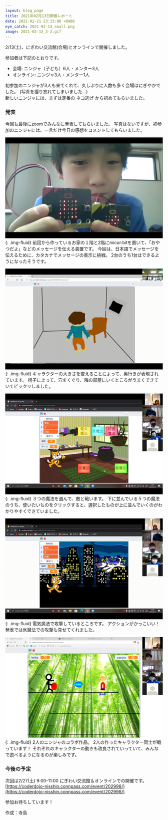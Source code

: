 ```yaml
---
layout: blog_page
title: 2021年02月13日開催レポート
date: 2021-02-21 23:33:00 +0900
eye_catch: 2021-02-13_small.png
image: 2021-02-13_3-2.gif
---
```


2/13(土)、にぎわい交流館(会場)とオンラインで開催しました。<br />

参加者は下記のとおりです。
* 会場: ニンジャ（子ども）6人・メンター3人
* オンライン: ニンジャ3人・メンター1人

初参加のニンジャが3人も来てくれて、久しぶりに人数も多く会場はにぎやかでした。
(写真を撮り忘れてしまいました...)<br />
新しいニンジャには、まずは定番の ネコ逃げ から初めてもらいました。

### 発表

今回も最後にzoomでみんなに発表してもらいました。
写真はないですが、初参加のニンジャには、一言だけ今日の感想をコメントしてもらいました。

![メッセージ通信機](/assets/img/2021-02-13_1-1.png){: .img-fluid}
前回から作っているお家の１階と2階にmicor:bitを置いて、「おやつだよ」などのメッセージを伝える装置です。
今回は、日本語でメッセージを伝えるために、カタカナでメッセージの表示に挑戦。
2台のうち1台はできるようになったそうです。

![遠近感を出したプログラム](/assets/img/2021-02-13_2-1.gif){: .img-fluid}
キャラクターの大きさを変えることによって、奥行きが表現されています。
椅子に上って、穴をくぐり、隣の部屋にいくところがうまくできていてビックリしました。

![魔法を３つ選ぶところ](/assets/img/2021-02-13_3-1.png){: .img-fluid}
３つの魔法を選んで、敵と戦います。
下に並んでいる５つの魔法のうち、使いたいものをクリックすると、選択したものが上に並んでいくのがわかりやすくできていました。

![電気魔法で戦うところ](/assets/img/2021-02-13_3-2.gif){: .img-fluid}
電気魔法で攻撃しているところです。
アクションがかっこいい！
発表では氷魔法での攻撃も見せてくれました。

![コラボで対戦ゲーム](/assets/img/2021-02-13_4-1.png){: .img-fluid}
2人のニンジャのコラボ作品。
2人の作ったキャラクター同士が戦っています！
それぞれのキャラクターの動きも改良されていっていて、みんなで遊べるようになるのが楽しみです。

### 今後の予定
次回は2/27(土) 9:00-11:00 にぎわい交流館＆オンラインでの開催です。<br/>
[https://coderdojo-nisshin.connpass.com/event/202998/](https://coderdojo-nisshin.connpass.com/event/202998/)

参加お待ちしています！

作成：寺島

